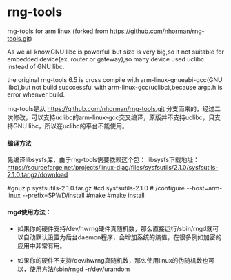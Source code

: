 # rng-tools
rng-tools for arm linux (forked from https://github.com/nhorman/rng-tools.git)

As we all know,GNU libc is powerfull but size is very big,so it not suitable for embedded device(ex. router or gateway),so many device used uclibc instead of GNU libc.

the original rng-tools 6.5 is cross compile with arm-linux-gnueabi-gcc(GNU libc),but not build succcessful with arm-linux-gcc(uclibc),because argp.h is error whenver build.


rng-tools是从 https://github.com/nhorman/rng-tools.git 分支而来的，经过二次修改，可以支持uclibc的arm-linux-gcc交叉编译，原版并不支持uclibc，只支持GNU libc，所以在uclibc的平台不能使用。


#### 编译方法
先编译libsysfs库，由于rng-tools需要依赖这个包：
libsysfs下载地址：https://sourceforge.net/projects/linux-diag/files/sysfsutils/2.1.0/sysfsutils-2.1.0.tar.gz/download

#gnuzip sysfsutils-2.1.0.tar.gz
#cd sysfsutils-2.1.0
#./configure --host=arm-linux --prefix=$PWD/install
#make
#make install

#### rngd使用方法：

- 如果你的硬件支持/dev/hwrng硬件真随机数，那么直接运行/sbin/rngd就可以自动默认设置为后台daemon程序，会增加系统的熵值，在很多例如加密的应用中非常有用。

- 如果你的硬件不支持/dev/hwrng真随机数，那么使用linux的伪随机数也可以，使用方法/sbin/rngd -r/dev/urandom

